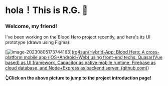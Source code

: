 # hola！This is **R.G.** :tada:

### Welcome, my friend!

I've been working on the Blood Hero project recently, and here's its UI prototype (drawn using Figma):

[![image-20230805173744163](./.md-imgs/README.assets/UI-Proto-beta.png)]([rg4sun/Hybrid-App: Blood Hero: A cross-platform mobile app (iOS+Android+Web) using front-end techs. Quasar(Vue based) as UI framework, Capacitor as native mobile runtime, Firebase as cloud database, and Node+Express as backend server. (github.com)](https://github.com/rg4sun/Hybrid-App))

**👆Click on the above picture to jump to the project introduction page!**

